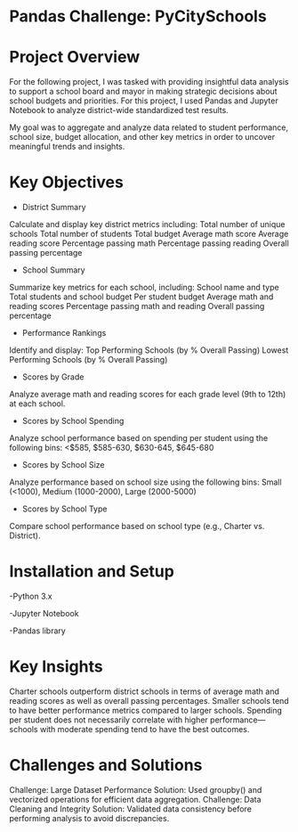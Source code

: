 # Pandas Challenge: PyCitySchools

# Project Overview

For the following project, I was tasked with providing insightful data analysis to support a school board and mayor in making strategic decisions about school budgets and priorities. For this project, I used Pandas and Jupyter Notebook to analyze district-wide standardized test results.

My goal was to aggregate and analyze data related to student performance, school size, budget allocation, and other key metrics in order to uncover meaningful trends and insights.
 
# Key Objectives
* District Summary
  
Calculate and display key district metrics including:
Total number of unique schools
Total number of students
Total budget
Average math score
Average reading score
Percentage passing math
Percentage passing reading
Overall passing percentage

* School Summary
  
Summarize key metrics for each school, including:
School name and type
Total students and school budget
Per student budget
Average math and reading scores
Percentage passing math and reading
Overall passing percentage

* Performance Rankings

Identify and display:
Top Performing Schools (by % Overall Passing)
Lowest Performing Schools (by % Overall Passing)

* Scores by Grade

Analyze average math and reading scores for each grade level (9th to 12th) at each school.

* Scores by School Spending

Analyze school performance based on spending per student using the following bins:
<$585, $585-630, $630-645, $645-680

* Scores by School Size

Analyze performance based on school size using the following bins:
Small (<1000), Medium (1000-2000), Large (2000-5000)

* Scores by School Type

Compare school performance based on school type (e.g., Charter vs. District).

# Installation and Setup

-Python 3.x

-Jupyter Notebook

-Pandas library

# Key Insights

Charter schools outperform district schools in terms of average math and reading scores as well as overall passing percentages.
Smaller schools tend to have better performance metrics compared to larger schools.
Spending per student does not necessarily correlate with higher performance—schools with moderate spending tend to have the best outcomes.

# Challenges and Solutions

Challenge: Large Dataset Performance
Solution: Used groupby() and vectorized operations for efficient data aggregation.
Challenge: Data Cleaning and Integrity
Solution: Validated data consistency before performing analysis to avoid discrepancies.
